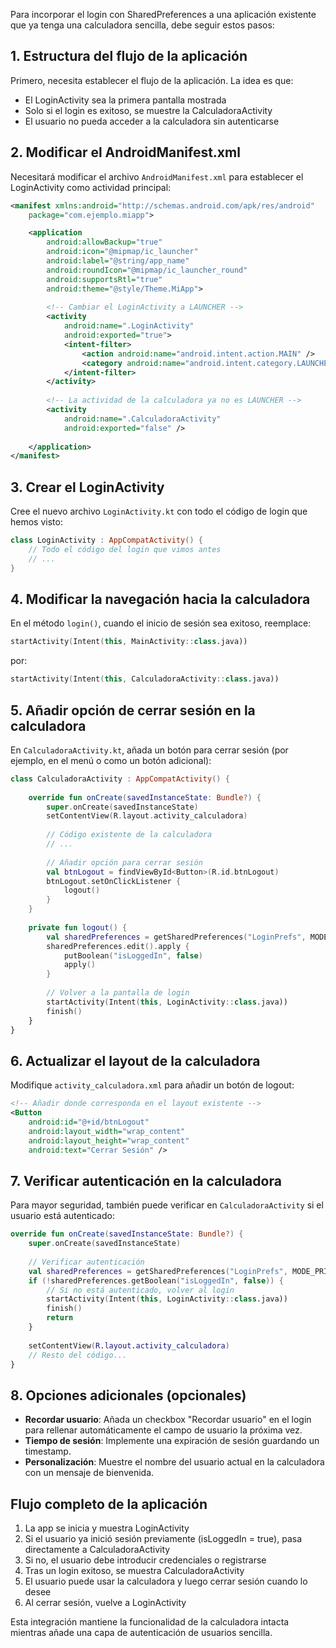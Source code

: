 Para incorporar el login con SharedPreferences a una aplicación existente que ya tenga una calculadora sencilla, debe seguir estos pasos:

## 1. Estructura del flujo de la aplicación

Primero, necesita establecer el flujo de la aplicación. La idea es que:
- El LoginActivity sea la primera pantalla mostrada
- Solo si el login es exitoso, se muestre la CalculadoraActivity
- El usuario no pueda acceder a la calculadora sin autenticarse

## 2. Modificar el AndroidManifest.xml

Necesitará modificar el archivo `AndroidManifest.xml` para establecer el LoginActivity como actividad principal:

```xml
<manifest xmlns:android="http://schemas.android.com/apk/res/android"
    package="com.ejemplo.miapp">

    <application
        android:allowBackup="true"
        android:icon="@mipmap/ic_launcher"
        android:label="@string/app_name"
        android:roundIcon="@mipmap/ic_launcher_round"
        android:supportsRtl="true"
        android:theme="@style/Theme.MiApp">
        
        <!-- Cambiar el LoginActivity a LAUNCHER -->
        <activity
            android:name=".LoginActivity"
            android:exported="true">
            <intent-filter>
                <action android:name="android.intent.action.MAIN" />
                <category android:name="android.intent.category.LAUNCHER" />
            </intent-filter>
        </activity>
        
        <!-- La actividad de la calculadora ya no es LAUNCHER -->
        <activity 
            android:name=".CalculadoraActivity"
            android:exported="false" />
            
    </application>
</manifest>
```

## 3. Crear el LoginActivity

Cree el nuevo archivo `LoginActivity.kt` con todo el código de login que hemos visto:

```kotlin
class LoginActivity : AppCompatActivity() {
    // Todo el código del login que vimos antes
    // ...
}
```

## 4. Modificar la navegación hacia la calculadora

En el método `login()`, cuando el inicio de sesión sea exitoso, reemplace:

```kotlin
startActivity(Intent(this, MainActivity::class.java))
```

por:

```kotlin
startActivity(Intent(this, CalculadoraActivity::class.java))
```

## 5. Añadir opción de cerrar sesión en la calculadora

En `CalculadoraActivity.kt`, añada un botón para cerrar sesión (por ejemplo, en el menú o como un botón adicional):

```kotlin
class CalculadoraActivity : AppCompatActivity() {
    
    override fun onCreate(savedInstanceState: Bundle?) {
        super.onCreate(savedInstanceState)
        setContentView(R.layout.activity_calculadora)
        
        // Código existente de la calculadora
        // ...
        
        // Añadir opción para cerrar sesión
        val btnLogout = findViewById<Button>(R.id.btnLogout)
        btnLogout.setOnClickListener {
            logout()
        }
    }
    
    private fun logout() {
        val sharedPreferences = getSharedPreferences("LoginPrefs", MODE_PRIVATE)
        sharedPreferences.edit().apply {
            putBoolean("isLoggedIn", false)
            apply()
        }
        
        // Volver a la pantalla de login
        startActivity(Intent(this, LoginActivity::class.java))
        finish()
    }
}
```

## 6. Actualizar el layout de la calculadora

Modifique `activity_calculadora.xml` para añadir un botón de logout:

```xml
<!-- Añadir donde corresponda en el layout existente -->
<Button
    android:id="@+id/btnLogout"
    android:layout_width="wrap_content"
    android:layout_height="wrap_content"
    android:text="Cerrar Sesión" />
```

## 7. Verificar autenticación en la calculadora

Para mayor seguridad, también puede verificar en `CalculadoraActivity` si el usuario está autenticado:

```kotlin
override fun onCreate(savedInstanceState: Bundle?) {
    super.onCreate(savedInstanceState)
    
    // Verificar autenticación
    val sharedPreferences = getSharedPreferences("LoginPrefs", MODE_PRIVATE)
    if (!sharedPreferences.getBoolean("isLoggedIn", false)) {
        // Si no está autenticado, volver al login
        startActivity(Intent(this, LoginActivity::class.java))
        finish()
        return
    }
    
    setContentView(R.layout.activity_calculadora)
    // Resto del código...
}
```

## 8. Opciones adicionales (opcionales)

- **Recordar usuario**: Añada un checkbox "Recordar usuario" en el login para rellenar automáticamente el campo de usuario la próxima vez.
- **Tiempo de sesión**: Implemente una expiración de sesión guardando un timestamp.
- **Personalización**: Muestre el nombre del usuario actual en la calculadora con un mensaje de bienvenida.

## Flujo completo de la aplicación

1. La app se inicia y muestra LoginActivity
2. Si el usuario ya inició sesión previamente (isLoggedIn = true), pasa directamente a CalculadoraActivity
3. Si no, el usuario debe introducir credenciales o registrarse
4. Tras un login exitoso, se muestra CalculadoraActivity
5. El usuario puede usar la calculadora y luego cerrar sesión cuando lo desee
6. Al cerrar sesión, vuelve a LoginActivity

Esta integración mantiene la funcionalidad de la calculadora intacta mientras añade una capa de autenticación de usuarios sencilla.
